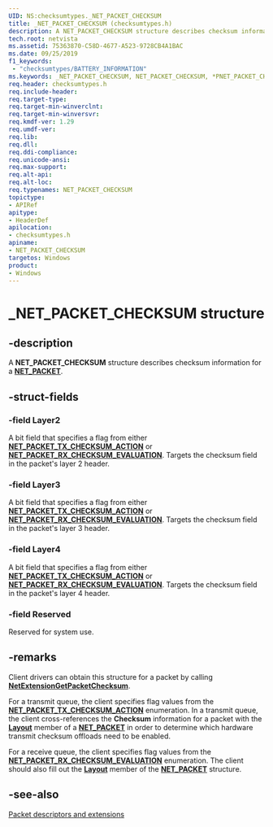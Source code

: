 ```yaml
---
UID: NS:checksumtypes._NET_PACKET_CHECKSUM
title: _NET_PACKET_CHECKSUM (checksumtypes.h)
description: A NET_PACKET_CHECKSUM structure describes checksum information for a NET_PACKET.
tech.root: netvista
ms.assetid: 75363870-C58D-4677-A523-9728CB4A1BAC
ms.date: 09/25/2019
f1_keywords:
 - "checksumtypes/BATTERY_INFORMATION"
ms.keywords: _NET_PACKET_CHECKSUM, NET_PACKET_CHECKSUM, *PNET_PACKET_CHECKSUM
req.header: checksumtypes.h
req.include-header:
req.target-type:
req.target-min-winverclnt:
req.target-min-winversvr:
req.kmdf-ver: 1.29
req.umdf-ver:
req.lib:
req.dll:
req.ddi-compliance:
req.unicode-ansi:
req.max-support:
req.alt-api:
req.alt-loc:
req.typenames: NET_PACKET_CHECKSUM
topictype:
- APIRef
apitype: 
- HeaderDef
apilocation: 
- checksumtypes.h
apiname: 
- NET_PACKET_CHECKSUM
targetos: Windows
product:
- Windows
---
```


# _NET_PACKET_CHECKSUM structure

## -description

A **NET_PACKET_CHECKSUM** structure describes checksum information for a [**NET_PACKET**](../packet/ns-packet-_net_packet.md).

## -struct-fields

### -field Layer2

A bit field that specifies a flag from either [**NET_PACKET_TX_CHECKSUM_ACTION**](../checksumtypes/ne-checksumtypes-_net_packet_tx_checksum_action.md) or [**NET_PACKET_RX_CHECKSUM_EVALUATION**](../checksumtypes/ne-checksumtypes-_net_packet_rx_checksum_evaluation.md). Targets the checksum field in the packet's layer 2 header.

### -field Layer3

A bit field that specifies a flag from either [**NET_PACKET_TX_CHECKSUM_ACTION**](../checksumtypes/ne-checksumtypes-_net_packet_tx_checksum_action.md) or [**NET_PACKET_RX_CHECKSUM_EVALUATION**](../checksumtypes/ne-checksumtypes-_net_packet_rx_checksum_evaluation.md). Targets the checksum field in the packet's layer 3 header.

### -field Layer4

A bit field that specifies a flag from either [**NET_PACKET_TX_CHECKSUM_ACTION**](../checksumtypes/ne-checksumtypes-_net_packet_tx_checksum_action.md) or [**NET_PACKET_RX_CHECKSUM_EVALUATION**](../checksumtypes/ne-checksumtypes-_net_packet_rx_checksum_evaluation.md). Targets the checksum field in the packet's layer 4 header.

### -field Reserved

Reserved for system use.

## -remarks

Client drivers can obtain this structure for a packet by calling [**NetExtensionGetPacketChecksum**](../checksum/nf-checksum-netextensiongetpacketchecksum.md).

For a transmit queue, the client specifies flag values from the [**NET_PACKET_TX_CHECKSUM_ACTION**](../checksumtypes/ne-checksumtypes-_net_packet_tx_checksum_action.md) enumeration. In a transmit queue, the client cross-references the **Checksum** information for a packet with the [**Layout**](../packet/ns-packet-_net_packet_layout.md) member of a [**NET_PACKET**](../packet/ns-packet-_net_packet.md) in order to determine which hardware transmit checksum offloads need to be enabled.

For a receive queue, the client specifies flag values from the [**NET_PACKET_RX_CHECKSUM_EVALUATION**](../checksumtypes/ne-checksumtypes-_net_packet_rx_checksum_evaluation.md) enumeration. The client should also fill out the [**Layout**](../packet/ns-packet-_net_packet_layout.md) member of the [**NET_PACKET**](../packet/ns-packet-_net_packet.md) structure.

## -see-also

[Packet descriptors and extensions](https://docs.microsoft.com/windows-hardware/drivers/netcx/packet-descriptors-and-extensions)
